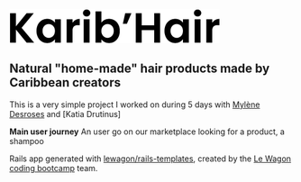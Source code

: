 
 [![Logo Karib'Hair](https://github.com/lalabarca/lalabarca/blob/81bc8c8f4610408d6b2effbae8d8e233d646c886/karib-hair/logo_Karib-Hair.png)](https://karib-hair.herokuapp.com/)

<h2>Natural "home-made" hair products made by Caribbean creators</h2>

This is a very simple project I worked on during 5 days with [Mylène Desroses](https://github.com/Mimyds) and [Katia Drutinus]

**Main user journey**
An user go on our marketplace looking for a product, a shampoo



Rails app generated with [lewagon/rails-templates](https://github.com/lewagon/rails-templates), created by the [Le Wagon coding bootcamp](https://www.lewagon.com) team.
